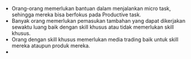 - Orang-orang memerlukan bantuan dalam menjalankan micro task, sehingga mereka bisa berfokus pada Productive task.
- Banyak orang memerlukan pemasukan tambahan yang dapat dikerjakan sewaktu luang baik dengan skill khusus atau tidak memerlukan skill khusus.
- Orang dengan skill khusus memerlukan media trading baik untuk skill mereka ataupun produk mereka.
- 